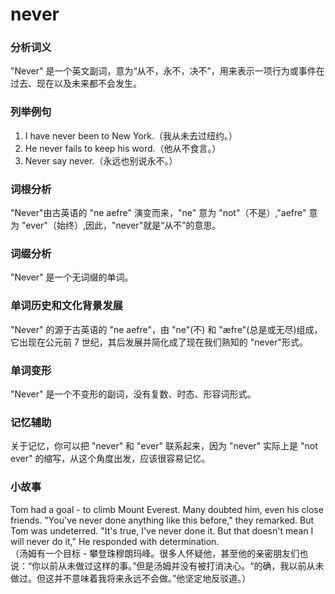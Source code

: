 # never

### 分析词义

  

"Never" 是一个英文副词，意为“从不，永不，决不”，用来表示一项行为或事件在过去、现在以及未来都不会发生。

  

### 列举例句

  

1.  I have never been to New York.（我从未去过纽约。）
2.  He never fails to keep his word.（他从不食言。）
3.  Never say never.（永远也别说永不。）

  

### 词根分析

  

"Never"由古英语的 "ne aefre" 演变而来，"ne" 意为 "not"（不是）,"aefre" 意为 "ever"（始终）,因此，"never"就是“从不”的意思。

  

### 词缀分析

  

"Never" 是一个无词缀的单词。

  

### 单词历史和文化背景发展

  

"Never" 的源于古英语的 "ne aefre"，由 "ne"(不) 和 "æfre"(总是或无尽)组成，它出现在公元前 7 世纪，其后发展并简化成了现在我们熟知的 "never"形式。

  

### 单词变形

  

"Never" 是一个不变形的副词，没有复数、时态、形容词形式。

  

### 记忆辅助

  

关于记忆，你可以把 "never" 和 "ever" 联系起来，因为 "never" 实际上是 "not ever" 的缩写，从这个角度出发，应该很容易记忆。

  

### 小故事

  

Tom had a goal - to climb Mount Everest. Many doubted him, even his close friends. "You've never done anything like this before," they remarked. But Tom was undeterred. "It's true, I've never done it. But that doesn't mean I will never do it," He responded with determination.  
（汤姆有一个目标 - 攀登珠穆朗玛峰。很多人怀疑他，甚至他的亲密朋友们也说：“你以前从未做过这样的事。”但是汤姆并没有被打消决心。“的确，我以前从未做过。但这并不意味着我将来永远不会做。”他坚定地反驳道。）
